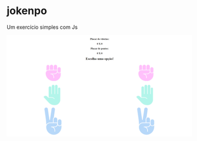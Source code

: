 # jokenpo
Um exercício simples com Js

![alt text](https://github.com/Flaviogameover/jokenpo/blob/master/jokenpo.png?raw=true)

